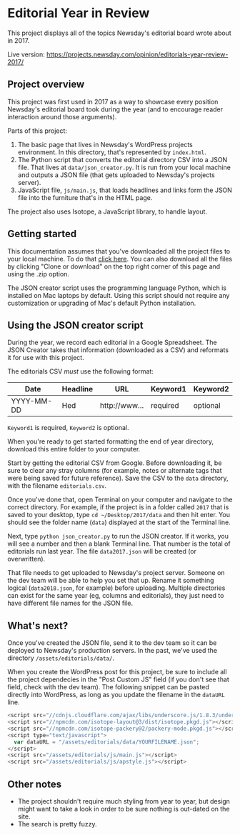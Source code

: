 # Editorial Year in Review
This project displays all of the topics Newsday's editorial board wrote about in 2017.

Live version: https://projects.newsday.com/opinion/editorials-year-review-2017/

## Project overview
This project was first used in 2017 as a way to showcase every position Newsday's
editorial board took during the year (and to encourage reader interaction around
those arguments).

Parts of this project:
1. The basic page that lives in Newsday's WordPress projects environment. In this
directory, that's represented by `index.html`.
2. The Python script that converts the editorial directory CSV into a JSON file.
That lives at `data/json_creator.py`. It is run from your local machine and
outputs a JSON file (that gets uploaded to Newsday's projects server).
3. JavaScript file, `js/main.js`, that loads headlines and links form the JSON
file into the furniture that's in the HTML page.

The project also uses Isotope, a JavaScript library, to handle layout.

## Getting started
This documentation assumes that you've downloaded all the project files to your
local machine. To do that [click here](https://github.com/sguzik/Year-in-Review/archive/master.zip).
You can also download all the files by clicking "Clone or download" on the top
right corner of this page and using the .zip option.

The JSON creator script uses the programming language Python, which is installed
on Mac laptops by default. Using this script should not require any customization
or upgrading of Mac's default Python installation.

## Using the JSON creator script
During the year, we record each editorial in a Google Spreadsheet. The JSON
Creator takes that information (downloaded as a CSV) and reformats it for use
with this project.

The editorials CSV *must* use the following format:

|Date      |Headline|URL           |Keyword1|Keyword2|
|----------|--------|--------------|--------|--------|
|YYYY-MM-DD|Hed     |http://www... |required|optional|

`Keyword1` is required, `Keyword2` is optional.

When you're ready to get started formatting the end of year directory, download
this entire folder to your computer.

Start by getting the editorial CSV from Google. Before downloading it, be sure
to clear any stray columns (for example, notes or alternate tags that were
being saved for future reference). Save the CSV to the `data` directory, with
the filename `editorials.csv`.

Once you've done that, open Terminal on your computer and navigate to the
correct directory. For example, if the project is in a folder called `2017` that
is saved to your desktop, type `cd ~/Desktop/2017/data` and then hit enter. You
should see the folder name (`data`) displayed at the start of the Terminal line.

Next, type `python json_creator.py` to run the JSON creator. If it works, you will
see a number and then a blank Terminal line. That number is the total of
editorials run last year. The file `data2017.json` will be created (or overwritten).

That file needs to get uploaded to Newsday's project server. Someone on the dev
team will be able to help you set that up. Rename it something logical
(`data2018.json`, for example) before uploading. Multiple directories can exist
for the same year (eg, columns and editorials), they just need to have different
file names for the JSON file.

## What's next?
Once you've created the JSON file, send it to the dev team so it can be deployed
to Newsday's production servers. In the past, we've used the directory
`/assets/editorials/data/`.

When you create the WordPress post for this project, be sure to include all the
project dependecies in the "Post Custom JS" field (if you don't see that field,
check with the dev team). The following snippet can be pasted directly into
WordPress, as long as you update the filename in the `dataURL` line.

```javascript
<script src="//cdnjs.cloudflare.com/ajax/libs/underscore.js/1.8.3/underscore-min.js"></script>
<script src="//npmcdn.com/isotope-layout@3/dist/isotope.pkgd.js"></script>
<script src="//npmcdn.com/isotope-packery@2/packery-mode.pkgd.js"></script>
<script type="text/javascript">
  var dataURL = "/assets/editorials/data/YOURFILENAME.json";
</script>
<script src="/assets/editorials/js/main.js"></script>
<script src="/assets/editorials/js/apstyle.js"></script>
```

## Other notes
* The project shouldn't require much styling from year to year, but design might
want to take a look in order to be sure nothing is out-dated on the site.
* The search is pretty fuzzy.